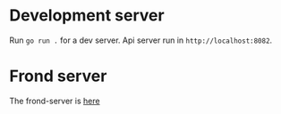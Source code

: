 # Development server
Run `go run .` for a dev server. Api server run in `http://localhost:8082`.

# Frond server

The frond-server is [here](https://github.com/Lurey2/server-back-map-bus) 
